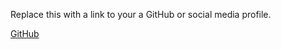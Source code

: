 Replace this with a link to your a GitHub or social media profile.



[GitHub](http://AavaniAavani/markdown-portfolio)



